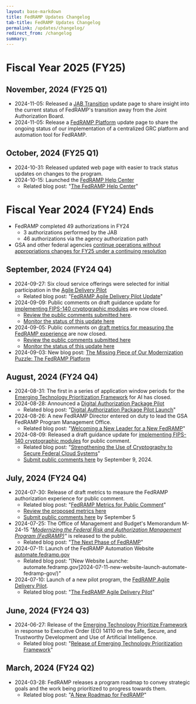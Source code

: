 ```yaml
---
layout: base-markdown
title: FedRAMP Updates Changelog
tab-title: FedRAMP Updates Changelog
permalink: /updates/changelog/
redirect_from: /changelog
summary:
---
```


# Fiscal Year 2025 (FY25)

## November, 2024 (FY25 Q1)

- 2024-11-05: Released a [JAB Transition](/updates/jab) update page to share
  insight into the current status of FedRAMP's transition away from the Joint
  Authorization Board.
- 2024-11-05: Release a [FedRAMP Platform](/updates/platform) update page to
  share the ongoing status of our implementation of a centralized GRC platform
  and automation tool for FedRAMP.

## October, 2024 (FY25 Q1)

- 2024-10-31: Released updated web page with easier to track status updates on
  changes to the program.
- 2024-10-15: Launched the [FedRAMP Help Center](https://help.fedramp.gov)
  - Related blog post:
    "[The FedRAMP Help Center](/2024-10-15-fedramp-help-center/)"

# Fiscal Year 2024 (FY24) Ends

- FedRAMP completed 49 authorizations in FY24
  - 3 authorizations performed by the JAB
  - 46 authorizations via the agency authorization path
- GSA and other federal agencies
  [continue operations without appropriations changes for FY25 under a continuing resolution](https://www.whitehouse.gov/briefing-room/legislation/2024/09/26/press-release-bill-signed-h-r-9747/)

## September, 2024 (FY24 Q4)

- 2024-09-27: Six cloud service offerings were selected for initial
  participation in the [Agile Delivery Pilot](/updates/pilots/agile-delivery)
  - Related blog post:
    "[FedRAMP Agile Delivery Pilot Update](/2024-09-27-agile-delivery-pilot-update/)"
- 2024-09-09: Public comments on draft guidance update for
  [implementing FIPS-140 cryptographic modules](/updates/docs/cryptographic-module)
  are now closed.
  - [Review the public comments submitted here](https://app.smartsheetgov.com/b/publish?EQBCT=be27aa7ed4404614a448e51112f28469).
  - [Monitor the status of this update here](/updates/policy-and-guidance)
- 2024-09-05: Public comments on
  [draft metrics for measuring the FedRAMP experience](2024-07-30-fedramps-metrics-for-public-comment/)
  are now closed.
  - [Review the public comments submitted here](https://app.smartsheetgov.com/b/publish?EQBCT=2d86a23838f2450b97ee4d38424418e3)
  - [Monitor the status of this update here](/updates/policy-and-guidance)
- 2024-09-03: New blog post:
  [The Missing Piece of Our Modernization Puzzle: The FedRAMP Platform](/2024-09-03-the-missing-piece-of-our-modernization-puzzle-the-fedramp-platform/)

## August, 2024 (FY24 Q4)

- 2024-08-31: The first in a series of application window periods for the
  [Emerging Technology Prioritization Framework](/updates/et-framework) for AI
  has closed.
- 2024-08-28: Announced a
  [Digital Authorization Package Pilot](/updates/pilots/digital-authorization-package)
  - Related blog post:
    "[Digital Authorization Package Pilot Launch](/2024-08-28-digital-authorization-pilot/)"
- 2024-08-26: A new FedRAMP Director entered on duty to lead the GSA FedRAMP
  Program Management Office.
  - Related blog post:
    "[Welcoming a New Leader for a New FedRAMP](2024-08-27-welcoming-a-new-leader-for-a-new-fedramp/)"
- 2024-08-09: Released a draft guidance update for
  [implementing FIPS-140 cryptographic modules](/updates/docs/cryptographic-module)
  for public comment.
  - Related blog post:
    "[Strengthening the Use of Cryptography to Secure Federal Cloud Systems](/2024-08-09-strengthening-the-use-of-cryptography-to-secure-federal-cloud-systems/)"
  - [Submit public comments here](https://app.smartsheetgov.com/b/form/f9d1986f7c9243c39432f54cd1be0cfc)
    by September 9, 2024.

## July, 2024 (FY24 Q4)

- 2024-07-30: Release of draft metrics to measure the FedRAMP authorization
  experience for public comment.
  - Related blog post:
    "[FedRAMP Metrics for Public Comment](2024-07-30-fedramps-metrics-for-public-comment/)"
  - [Review the proposed metrics here](https://publish.smartsheetgov.com/d242efc37a9d49b099de97e82913454e)
  - [Submit public comments here](https://app.smartsheetgov.com/b/form/3f17415b268a4eb083bb4e1c2098d8fd)
    by September 5
- 2024-07-25: The Office of Management and Budget's Memorandum M-24-15
  _"[Modernizing the Federal Risk and Authorization Management Program (FedRAMP)](https://www.whitehouse.gov/wp-content/uploads/2024/07/M-24-15-Modernizing-the-Federal-Risk-and-Authorization-Management-Program.pdf)"_
  is released to the public.
  - Related blog post:
    "[The Next Phase of FedRAMP](/2024-07-26-the-next-phase-of-fedramp/)"
- 2024-07-11: Launch of the FedRAMP Automation Website
  [automate.fedramp.gov](https://automate.fedramp.gov)
  - Related blog post: "[New Website Launche:
    automate.fedramp.gov]2024-07-11-new-website-launch-automate-fedramp-gov/)"
- 2024-07-10: Launch of a new pilot program, the
  [FedRAMP Agile Delivery Pilot](/updates/pilots/agile-delivery).
  - Related blog post:
    "[The FedRAMP Agile Delivery Pilot](2024-07-10-launch-of-the-fedramp-pilot-program/)"

## June, 2024 (FY24 Q3)

- 2024-06-27: Release of the
  [Emerging Technology Prioritize Framework](/updates/et-framework) in response
  to Executive Order (EO) 14110 on the Safe, Secure, and Trustworthy Development
  and Use of Artificial Intelligence.
  - Related blog post:
    "[Release of Emerging Technology Prioritization Framework](2024-06-27-release-of-et-framework/)"

## March, 2024 (FY24 Q2)

- 2024-03-28: FedRAMP releases a program roadmap to convey strategic goals and
  the work being prioritized to progress towards them.
  - Related blog post:
    "[A New Roadmap for FedRAMP](2024-03-28-a-new-roadmap-for-fedramp/)"
